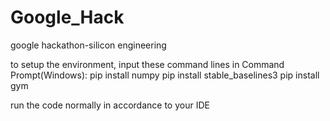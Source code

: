 # Google_Hack
google hackathon-silicon engineering

to setup the environment, input these command lines in Command Prompt(Windows):
pip install numpy
pip install stable_baselines3
pip install gym

run the code normally in accordance to your IDE
